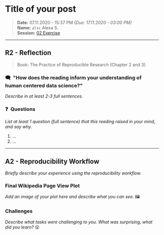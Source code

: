 # Title of your post
> **Date:** 07.11.2020 - 15:37 PM *(Due: 17.11.2020 - 03:00 PM)*  
> **Name:** `alsc` Alexa S.  
> **Session:** [02 Exercise](https://github.com/FUB-HCC/hcds-winter-2020/wiki/02_exercise)   
----

## R2 - Reflection
> Book: The Practice of Reproducible Research (Chapter 2 and 3)


### 🗨️&nbsp; "How does the reading inform your understanding of human centered data science?"  
_Describe in at least 2-3 full sentences._

### ❓&nbsp; Questions
_List at least 1 question (full sentence) that this reading raised in your mind, and say why._

1. ...
1. ...

***

## A2 - Reproducibility Workflow
_Briefly describe your experience using the reproducibility workflow._

### Final Wikipedia Page View Plot
_Add an image of your plot here and describe what you can see._ 🖼️ 

### Challenges
_Describe what tasks were challenging to you._
_What was surprising, what did you learn?_ 😮 
